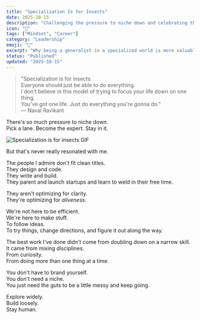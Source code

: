 ```yaml
---
title: "Specialization Is for Insects"
date: 2025-10-15
description: "Challenging the pressure to niche down and celebrating the value of being a generalist in a specialized world."
icon: "🦗"
tags: ["Mindset", "Career"]
category: "Leadership"
emoji: "🦗"
excerpt: "Why being a generalist in a specialized world is more valuable than ever."
status: "Published"
updated: "2025-10-15"
---
```


> "Specialization is for insects.  
> Everyone should just be able to do everything.  
> I don't believe in this model of trying to focus your life down on one thing.  
> You've got one life. Just do everything you're gonna do."  
> — Naval Ravikant

There's so much pressure to niche down.  
Pick a lane. Become the expert. Stay in it.

![Specialization is for insects GIF](https://media0.giphy.com/media/v1.Y2lkPTc5MGI3NjExb2JzZ2xnZTV3M252cnEwZG51ZzFmZzNudG5obTJxYWdwYXh0N21kNSZlcD12MV9pbnRlcm5hbF9naWZfYnlfaWQmY3Q9Zw/IWh026Lok0b7y/giphy.gif)

But that's never really resonated with me.

The people I admire don't fit clean titles.  
They design and code.  
They write and build.  
They parent and launch startups and learn to weld in their free time.

They aren't optimizing for clarity.  
They're optimizing for *aliveness*.

We're not here to be efficient.  
We're here to make stuff.  
To follow ideas.  
To try things, change directions, and figure it out along the way.

The best work I've done didn't come from doubling down on a narrow skill.  
It came from mixing disciplines.  
From curiosity.  
From doing more than one thing at a time.

You don't have to brand yourself.  
You don't need a niche.  
You just need the guts to be a little messy and keep going.

Explore widely.  
Build loosely.  
Stay human.
